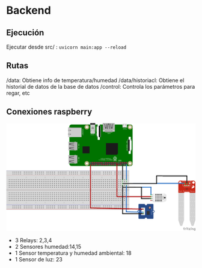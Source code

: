 # Backend

## Ejecución

Ejecutar desde src/ :
`uvicorn main:app --reload`

## Rutas

/data: Obtiene info de temperatura/humedad
/data/historiacl: Obtiene el historial de datos de la base de datos
/control: Controla los parámetros para regar, etc

## Conexiones raspberry

![](raspberry_connections.png)

- 3 Relays: 2,3,4
- 2 Sensores humedad:14,15
- 1 Sensor temperatura y humedad ambiental: 18
- 1 Sensor de luz: 23
